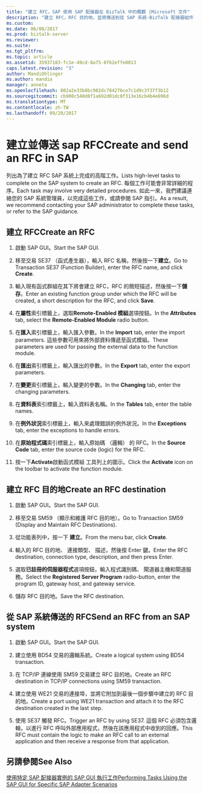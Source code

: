 ```yaml
---
title: "建立 RFC，SAP 使用 SAP 配接器在 BizTalk 中的概觀 |Microsoft 文件"
description: "建立 RFC，RFC 目的地，並將傳送到從 SAP 系統-BizTalk 配接器組件 (BAP) 的 RFC"
ms.custom: 
ms.date: 06/08/2017
ms.prod: biztalk-server
ms.reviewer: 
ms.suite: 
ms.tgt_pltfrm: 
ms.topic: article
ms.assetid: 35937183-fc1e-49cd-8a75-8f62effe0013
caps.latest.revision: "3"
author: MandiOhlinger
ms.author: mandia
manager: anneta
ms.openlocfilehash: 802a2e33b8bc902dc784276ce7c1d9c3f37f3b12
ms.sourcegitcommit: cb908c540d8f1a692d01dc8f313e16cb4b4e696d
ms.translationtype: MT
ms.contentlocale: zh-TW
ms.lasthandoff: 09/20/2017
---
```

# <a name="create-and-send-an-rfc-in-sap"></a><span data-ttu-id="e866d-103">建立並傳送 sap RFC</span><span class="sxs-lookup"><span data-stu-id="e866d-103">Create and send an RFC in SAP</span></span>
<span data-ttu-id="e866d-104">列出為了建立 RFC SAP 系統上完成的高階工作。</span><span class="sxs-lookup"><span data-stu-id="e866d-104">Lists high-level tasks to complete on the SAP system to create an RFC.</span></span> <span data-ttu-id="e866d-105">每個工作可能會非常詳細的程序。</span><span class="sxs-lookup"><span data-stu-id="e866d-105">Each task may involve very detailed procedures.</span></span> <span data-ttu-id="e866d-106">如此一來，我們建議連絡您的 SAP 系統管理員，以完成這些工作，或請參閱 SAP 指引。</span><span class="sxs-lookup"><span data-stu-id="e866d-106">As a result, we recommend contacting your SAP administrator to complete these tasks, or refer to the SAP guidance.</span></span>  
  
## <a name="create-an-rfc"></a><span data-ttu-id="e866d-107">建立 RFC</span><span class="sxs-lookup"><span data-stu-id="e866d-107">Create an RFC</span></span>  
  
1.  <span data-ttu-id="e866d-108">啟動 SAP GUI。</span><span class="sxs-lookup"><span data-stu-id="e866d-108">Start the SAP GUI.</span></span>  
  
2.  <span data-ttu-id="e866d-109">移至交易 SE37 （函式產生器），輸入 RFC 名稱，然後按一下**建立**。</span><span class="sxs-lookup"><span data-stu-id="e866d-109">Go to Transaction SE37 (Function Builder), enter the RFC name, and click **Create**.</span></span>  
  
3.  <span data-ttu-id="e866d-110">輸入現有函式群組在其下將會建立 RFC，RFC 的簡短描述，然後按一下**儲存**。</span><span class="sxs-lookup"><span data-stu-id="e866d-110">Enter an existing function group under which the RFC will be created, a short description for the RFC, and click **Save**.</span></span>  
  
4.  <span data-ttu-id="e866d-111">在**屬性**索引標籤上，選取**Remote-Enabled 模組**選項按鈕。</span><span class="sxs-lookup"><span data-stu-id="e866d-111">In the **Attributes** tab, select the **Remote-Enabled Module** radio button.</span></span>  
  
5.  <span data-ttu-id="e866d-112">在**匯入**索引標籤上，輸入匯入參數。</span><span class="sxs-lookup"><span data-stu-id="e866d-112">In the **Import** tab, enter the import parameters.</span></span> <span data-ttu-id="e866d-113">這些參數可用來將外部資料傳遞至函式模組。</span><span class="sxs-lookup"><span data-stu-id="e866d-113">These parameters are used for passing the external data to the function module.</span></span>  
  
6.  <span data-ttu-id="e866d-114">在**匯出**索引標籤上，輸入匯出的參數。</span><span class="sxs-lookup"><span data-stu-id="e866d-114">In the **Export** tab, enter the export parameters.</span></span>  
  
7.  <span data-ttu-id="e866d-115">在**變更**索引標籤上，輸入變更的參數。</span><span class="sxs-lookup"><span data-stu-id="e866d-115">In the **Changing** tab, enter the changing parameters.</span></span>  
  
8.  <span data-ttu-id="e866d-116">在**資料表**索引標籤上，輸入資料表名稱。</span><span class="sxs-lookup"><span data-stu-id="e866d-116">In the **Tables** tab, enter the table names.</span></span>  
  
9. <span data-ttu-id="e866d-117">在**例外狀況**索引標籤上，輸入來處理錯誤的例外狀況。</span><span class="sxs-lookup"><span data-stu-id="e866d-117">In the **Exceptions** tab, enter the exceptions to handle errors.</span></span>  
  
10. <span data-ttu-id="e866d-118">在**原始程式碼**索引標籤上，輸入原始碼 （邏輯） 的 RFC。</span><span class="sxs-lookup"><span data-stu-id="e866d-118">In the **Source Code** tab, enter the source code (logic) for the RFC.</span></span>  
  
11. <span data-ttu-id="e866d-119">按一下**Activate**啟動函式模組 工具列上的圖示。</span><span class="sxs-lookup"><span data-stu-id="e866d-119">Click the **Activate** icon on the toolbar to activate the function module.</span></span>  

## <a name="create-an-rfc-destination"></a><span data-ttu-id="e866d-120">建立 RFC 目的地</span><span class="sxs-lookup"><span data-stu-id="e866d-120">Create an RFC destination</span></span>  
  
1.  <span data-ttu-id="e866d-121">啟動 SAP GUI。</span><span class="sxs-lookup"><span data-stu-id="e866d-121">Start the SAP GUI.</span></span>  
  
2.  <span data-ttu-id="e866d-122">移至交易 SM59 （顯示和維護 RFC 目的地）。</span><span class="sxs-lookup"><span data-stu-id="e866d-122">Go to Transaction SM59 (Display and Maintain RFC Destinations).</span></span>  
  
3.  <span data-ttu-id="e866d-123">從功能表列中，按一下 **建立**。</span><span class="sxs-lookup"><span data-stu-id="e866d-123">From the menu bar, click **Create**.</span></span>  
  
4.  <span data-ttu-id="e866d-124">輸入的 RFC 目的地、 連接類型、 描述，然後按 Enter 鍵。</span><span class="sxs-lookup"><span data-stu-id="e866d-124">Enter the RFC destination, connection type, description, and then press Enter.</span></span>  
  
5.  <span data-ttu-id="e866d-125">選取**已註冊的伺服器程式**選項按鈕，輸入程式識別碼、 閘道器主機和閘道服務。</span><span class="sxs-lookup"><span data-stu-id="e866d-125">Select the **Registered Server Program** radio-button, enter the program ID, gateway host, and gateway service.</span></span>  
  
6.  <span data-ttu-id="e866d-126">儲存 RFC 目的地。</span><span class="sxs-lookup"><span data-stu-id="e866d-126">Save the RFC destination.</span></span>  

## <a name="send-an-rfc-from-an-sap-system"></a><span data-ttu-id="e866d-127">從 SAP 系統傳送的 RFC</span><span class="sxs-lookup"><span data-stu-id="e866d-127">Send an RFC from an SAP system</span></span>  
  
1.  <span data-ttu-id="e866d-128">啟動 SAP GUI。</span><span class="sxs-lookup"><span data-stu-id="e866d-128">Start the SAP GUI.</span></span>  
  
2.  <span data-ttu-id="e866d-129">建立使用 BD54 交易的邏輯系統。</span><span class="sxs-lookup"><span data-stu-id="e866d-129">Create a logical system using BD54 transaction.</span></span>  
  
3.  <span data-ttu-id="e866d-130">在 TCP/IP 連線使用 SM59 交易建立 RFC 目的地。</span><span class="sxs-lookup"><span data-stu-id="e866d-130">Create an RFC destination in TCP/IP connections using SM59 transaction.</span></span>  
  
4.  <span data-ttu-id="e866d-131">建立使用 WE21 交易的連接埠，並將它附加到最後一個步驟中建立的 RFC 目的地。</span><span class="sxs-lookup"><span data-stu-id="e866d-131">Create a port using WE21 transaction and attach it to the RFC destination created in the last step.</span></span>  
  
5.  <span data-ttu-id="e866d-132">使用 SE37 觸發 RFC。</span><span class="sxs-lookup"><span data-stu-id="e866d-132">Trigger an RFC by using SE37.</span></span> <span data-ttu-id="e866d-133">這個 RFC 必須包含邏輯，以進行 RFC 呼叫外部應用程式，然後在該應用程式中收到的回應。</span><span class="sxs-lookup"><span data-stu-id="e866d-133">This RFC must contain the logic to make an RFC call to an external application and then receive a response from that application.</span></span>  
  
## <a name="see-also"></a><span data-ttu-id="e866d-134">另請參閱</span><span class="sxs-lookup"><span data-stu-id="e866d-134">See Also</span></span>  
 [<span data-ttu-id="e866d-135">使用特定 SAP 配接器實例的 SAP GUI 執行工作</span><span class="sxs-lookup"><span data-stu-id="e866d-135">Performing Tasks Using the SAP GUI for Specific SAP Adapter Scenarios</span></span>](performing-tasks-using-the-sap-gui-for-specific-sap-adapter-scenarios.md)